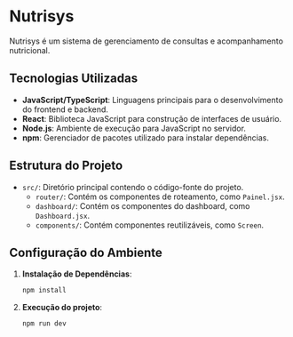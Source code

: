 # Nutrisys

Nutrisys é um sistema de gerenciamento de consultas e acompanhamento nutricional.

## Tecnologias Utilizadas

- **JavaScript/TypeScript**: Linguagens principais para o desenvolvimento do frontend e backend.
- **React**: Biblioteca JavaScript para construção de interfaces de usuário.
- **Node.js**: Ambiente de execução para JavaScript no servidor.
- **npm**: Gerenciador de pacotes utilizado para instalar dependências.

## Estrutura do Projeto

- `src/`: Diretório principal contendo o código-fonte do projeto.
    - `router/`: Contém os componentes de roteamento, como `Painel.jsx`.
    - `dashboard/`: Contém os componentes do dashboard, como `Dashboard.jsx`.
    - `components/`: Contém componentes reutilizáveis, como `Screen`.

## Configuração do Ambiente

1. **Instalação de Dependências**:
   ```bash
   npm install


2. **Execução do projeto**:
   ```bash
   npm run dev
   